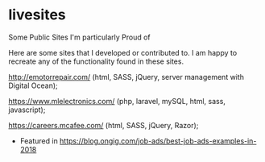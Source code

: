 # livesites
Some Public Sites I'm particularly Proud of

Here are some sites that I developed or contributed to. I am happy to recreate any of the functionality found in these sites.

http://emotorrepair.com/ (html, SASS, jQuery, server management with Digital Ocean);

https://www.mlelectronics.com/ (php, laravel, mySQL, html, sass, javascript);

https://careers.mcafee.com/  (html, SASS, jQuery, Razor); 
- Featured in https://blog.ongig.com/job-ads/best-job-ads-examples-in-2018
